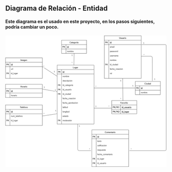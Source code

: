 ## Diagrama de Relación - Entidad
#### Este diagrama es el usado en este proyecto, en los pasos siguientes, podría cambiar un poco.

![Screenshot](diagram.png)